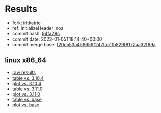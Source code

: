 # Results

- fork: iritkatriel
- ref: InitializeHeader_noa
- commit hash: [94fa28c](https://github.com/iritkatriel/cpython/commit/94fa28c)
- commit date: 2023-01-05T18:14:40+00:00
- commit merge base: [f20c553a458659f247fac1fb829f8172aa32f69a](https://github.com/iritkatriel/cpython/commit/f20c553a458659f247fac1fb829f8172aa32f69a)

## linux x86_64

- [raw results](bm-20230105-linux-x86_64-iritkatriel-InitializeHeader_noa-3.12.0a3%2B-94fa28c.json)
- [table vs. 3.10.4](bm-20230105-linux-x86_64-iritkatriel-InitializeHeader_noa-3.12.0a3%2B-94fa28c-vs-3.10.4.md)
- [plot vs. 3.10.4](bm-20230105-linux-x86_64-iritkatriel-InitializeHeader_noa-3.12.0a3%2B-94fa28c-vs-3.10.4.png)
- [table vs. 3.11.0](bm-20230105-linux-x86_64-iritkatriel-InitializeHeader_noa-3.12.0a3%2B-94fa28c-vs-3.11.0.md)
- [plot vs. 3.11.0](bm-20230105-linux-x86_64-iritkatriel-InitializeHeader_noa-3.12.0a3%2B-94fa28c-vs-3.11.0.png)
- [table vs. base](bm-20230105-linux-x86_64-iritkatriel-InitializeHeader_noa-3.12.0a3%2B-94fa28c-vs-base.md)
- [plot vs. base](bm-20230105-linux-x86_64-iritkatriel-InitializeHeader_noa-3.12.0a3%2B-94fa28c-vs-base.png)

